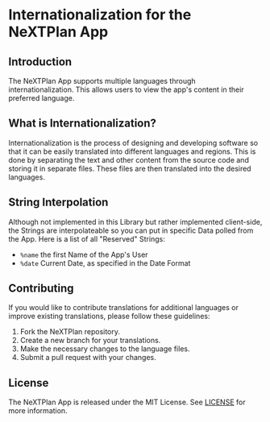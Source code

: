 # Internationalization for the NeXTPlan App

## Introduction
The NeXTPlan App supports multiple languages through internationalization. This allows users to view the app's content in their preferred language.

## What is Internationalization?
Internationalization is the process of designing and developing software so that it can be easily translated into different languages and regions. This is done by separating the text and other content from the source code and storing it in separate files. These files are then translated into the desired languages.

## String Interpolation
Although not implemented in this Library but rather implemented client-side, the Strings are interpolateable so you can put in specific Data polled from the App. Here is a list of all "Reserved" Strings:
- `%name` the first Name of the App's User
- `%date` Current Date, as specified in the Date Format

## Contributing
If you would like to contribute translations for additional languages or improve existing translations, please follow these guidelines:

1. Fork the NeXTPlan repository.
2. Create a new branch for your translations.
3. Make the necessary changes to the language files.
4. Submit a pull request with your changes.

## License
The NeXTPlan App is released under the MIT License. See [LICENSE](./LICENSE) for more information.